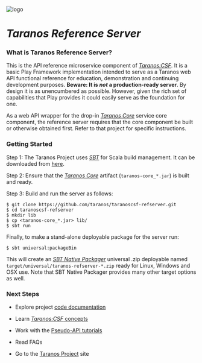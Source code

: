 ![logo](https://s3.amazonaws.com/netrogenblue-share-1/Taranos/taranos-logo1%400%2C5x.png)

# *Taranos Reference Server* #

### What is Taranos Reference Server? ###

This is the API reference microservice component of [_Taranos:CSF_](https://github.com/taranos/taranoscsf).  It is a basic Play Framework implementation intended to serve as a Taranos web API functional reference for education, demonstration and continuing development purposes.  **Beware:  It is *not* a production-ready server**.  By design it is as unencumbered as possible.  However, given the rich set of capabilities that Play provides it could easily serve as the foundation for one.

As a web API wrapper for the drop-in [*Taranos Core*](https://github.com/taranos/taranoscsf-core) service core component, the reference server requires that the core component be built or otherwise obtained first.  Refer to that project for specific instructions.

### Getting Started ###

Step 1:  The Taranos Project uses [_SBT_](http://www.scala-sbt.org/) for Scala build management.  It can be downloaded from [here](http://www.scala-sbt.org/download.html).

Step 2:  Ensure that the [*Taranos Core*](https://github.com/taranos/taranoscsf-core) artifact (``taranos-core_*.jar``) is built and ready.

Step 3:  Build and run the server as follows:

```
$ git clone https://github.com/taranos/taranoscsf-refserver.git
$ cd taranoscsf-refserver
$ mkdir lib
$ cp <taranos-core_*.jar> lib/
$ sbt run
```

Finally, to make a stand-alone deployable package for the server run:

```
$ sbt universal:packageBin
```

This will create an [_SBT Native Packager_](https://github.com/sbt/sbt-native-packager) universal .zip deployable named ``target/universal/taranos-refserver-*.zip`` ready for Linux, Windows and OSX use.  Note that SBT Native Packager provides many other target options as well.

### Next Steps ###

- Explore project [code documentation](https://taranos.github.io/docs/taranoscsf-refserver/api/index.html)

- Learn [_Taranos:CSF_ concepts](https://github.com/taranos/taranoscsf/wiki/Domain-Model-Concepts)

- Work with the [Pseudo-API tutorials](https://github.com/taranos/taranoscsf/wiki/PAPI-Tutorials)

- Read FAQs

- Go to the [Taranos Project](https://github.com/taranos/taranoscsf) site

